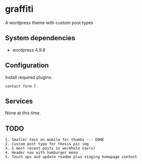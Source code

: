 # graffiti
A wordpress theme with custom post types

## System dependencies

* wordpress 4.9.8

## Configuration

Install required plugins.
```
contact form 7
```

## Services

None at this time.


## TODO

```
1. Smaller text on mobile for thumbs --- DONE
2. Custom post type for thesis pic img
3. 5 most recent posts in wormhole nav(s)
4. Header nav with hamburger menu
5. Touch ups and update readme plus staging homepage content
```
